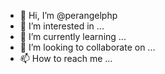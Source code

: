 - 👋 Hi, I’m @perangelphp
- 👀 I’m interested in ...
- 🌱 I’m currently learning ...
- 💞️ I’m looking to collaborate on ...
- 📫 How to reach me ...

<!---
perangelphp/perangelphp is a ✨ special ✨ repository because its `README.md` (this file) appears on your GitHub profile.
You can click the Preview link to take a look at your changes.
--->
